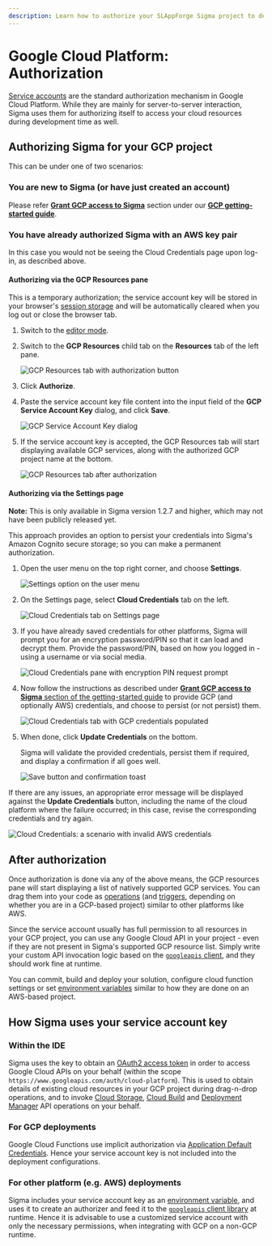 ```yaml
---
description: Learn how to authorize your SLAppForge Sigma project to deploy on Google Cloud Platform, or invoke GCP services from other cloud platforms
---
```


# Google Cloud Platform: Authorization

[Service accounts](https://cloud.google.com/iam/docs/understanding-service-accounts)
are the standard authorization mechanism in Google Cloud Platform. While they are mainly for server-to-server interaction,
Sigma uses them for authorizing itself to access your cloud resources during development time as well.


## Authorizing Sigma for your GCP project

This can be under one of two scenarios:


### You are new to Sigma (or have just created an account)

Please refer [**Grant GCP access to Sigma**](getting-started.md#grant-gcp-access-to-sigma) section under our
[**GCP getting-started guide**](getting-started.md).


### You have already authorized Sigma with an AWS key pair

In this case you would not be seeing the Cloud Credentials page upon log-in, as described above.


#### Authorizing via the GCP Resources pane

This is a temporary authorization; the service account key will be stored in your browser's
[session storage](https://www.w3schools.com/jsref/prop_win_sessionstorage.asp)
and will be automatically cleared when you log out or close the browser tab.

1. Switch to the [editor mode](https://sigma.slappforge.com/#/editor).

2. Switch to the **GCP Resources** child tab on the **Resources** tab of the left pane.

   ![GCP Resources tab with authorization button](images/sigma-auth-via-resources-pane/01-gcp-tab-not-authorized.png)

3. Click **Authorize**.

4. Paste the service account key file content into the input field of the **GCP Service Account Key** dialog,
and click **Save**.

   ![GCP Service Account Key dialog](../../images/cloud-credentials/03-service-account-key-dialog.png)

5. If the service account key is accepted, the GCP Resources tab will start displaying available GCP services,
along with the authorized GCP project name at the bottom.

   ![GCP Resources tab after authorization](images/sigma-auth-via-resources-pane/03-service-account-key-configured.png)


#### Authorizing via the Settings page

**Note:** This is only available in Sigma version 1.2.7 and higher, which may not have been publicly released yet.

This approach provides an option to persist your credentials into Sigma's Amazon Cognito secure storage;
so you can make a permanent authorization.

1. Open the user menu on the top right corner, and choose **Settings**.

   ![Settings option on the user menu](images/sigma-auth-via-cloud-credentials-settings/01-sigma-user-menu-settings-option.png)

2. On the Settings page, select **Cloud Credentials** tab on the left.

   ![Cloud Credentials tab on Settings page](images/sigma-auth-via-cloud-credentials-settings/02-sigma-settings-page-with-cloud-credentials-tab-highlighted.png)

3. If you have already saved credentials for other platforms, Sigma will prompt you for an encryption password/PIN
so that it can load and decrypt them.
Provide the password/PIN, based on how you logged in - using a username or via social media.

   ![Cloud Credentials pane with encryption PIN request prompt](images/sigma-auth-via-cloud-credentials-settings/03-cloud-credentials-tab-encryption-key-prompt.png)

3. Now follow the instructions as described under
[**Grant GCP access to Sigma** section of the getting-started guide](getting-started.md#grant-gcp-access-to-sigma)
to provide GCP (and optionally AWS) credentials, and choose to persist (or not persist) them.

   ![Cloud Credentials tab with GCP credentials populated](images/sigma-auth-via-cloud-credentials-settings/04-cloud-credentials-tab-with-gcp-credentials.png)

4. When done, click **Update Credentials** on the bottom.

   Sigma will validate the provided credentials, persist them if required, and display a confirmation if all goes well.

   ![Save button and confirmation toast](images/sigma-auth-via-cloud-credentials-settings/05-cloud-credentials-saved-confirmation.png)

If there are any issues, an appropriate error message will be displayed against the **Update Credentials** button,
including the name of the cloud platform where the failure occurred;
in this case, revise the corresponding credentials and try again.

![Cloud Credentials: a scenario with invalid AWS credentials](images/sigma-auth-via-cloud-credentials-settings/06-cloud-credentials-validation-error.png)


## After authorization

Once authorization is done via any of the above means,
the GCP resources pane will start displaying a list of natively supported GCP services.
You can drag them into your code as [operations](../../concepts/operations.md) (and [triggers](../../concepts/triggers.md),
depending on whether you are in a GCP-based project) similar to other platforms like AWS.

Since the service account usually has full permission to all resources in your GCP project,
you can use any Google Cloud API in your project - even if they are not present in Sigma's supported GCP resource list.
Simply write your custom API invocation logic based on the [`googleapis` client](https://www.npmjs.com/package/googleapis),
and they should work fine at runtime.

You can commit, build and deploy your solution, configure cloud function settings or set
[environment variables](../../features/environment-variables/environment-variables.md) similar to how they are done on an AWS-based project.


## How Sigma uses your service account key

### Within the IDE

Sigma uses the key to obtain an [OAuth2 access token](https://developers.google.com/identity/protocols/OAuth2)
in order to access Google Cloud APIs on your behalf (within the scope `https://www.googleapis.com/auth/cloud-platform`).
This is used to obtain details of existing cloud resources in your GCP project during drag-n-drop operations,
and to invoke [Cloud Storage](https://cloud.google.com/storage/), [Cloud Build](https://cloud.google.com/cloud-build/)
and [Deployment Manager](https://cloud.google.com/deployment-manager/) API operations on your behalf.

### For GCP deployments

Google Cloud Functions use implicit authorization via
[Application Default Credentials](https://cloud.google.com/docs/authentication/production#providing_credentials_to_your_application).
Hence your service account key is not included into the deployment configurations.

### For other platform (e.g. AWS) deployments

Sigma includes your service account key as an [environment variable](../../features/environment-variables/environment-variables.md),
and uses it to create an authorizer and feed it to the
[`googleapis` client library](https://www.npmjs.com/package/googleapis) at runtime.
Hence it is advisable to use a customized service account with only the necessary permissions,
when integrating with GCP on a non-GCP runtime.